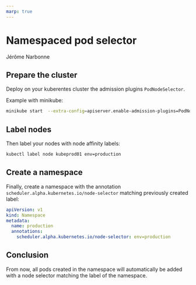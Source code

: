 ```yaml
---
marp: true
---
```

<!-- theme: gaia -->
<!-- _class: lead -->
<!-- paginate: true -->
<!-- backgroundColor: #fff -->
<!-- backgroundImage: url('https://marp.app/assets/hero-background.svg') -->
<!-- headingDivider: 2 -->

# Namespaced pod selector

Jérôme Narbonne

## Prepare the cluster

Deploy on your kuberentes cluster the admission plugins `PodNodeSelector`.

Example with minikube:

```bash
minikube start  --extra-config=apiserver.enable-admission-plugins=PodNodeSelector
```

## Label nodes

Then label your nodes with node affinity labels:

```bash
kubectl label node kubeprod01 env=production
```

## Create a namespace

Finally, create a namespace with the annotation `scheduler.alpha.kubernetes.io/node-selector`  matching previously created label:

```yaml
apiVersion: v1
kind: Namespace
metadata:
  name: production
  annotations:
    scheduler.alpha.kubernetes.io/node-selector: env=production
```

## Conclusion

From now, all pods created in the namespace will automatically be added with a node selector matching the label of the namespace.
